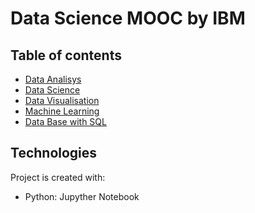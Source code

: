 # Data Science MOOC by IBM

## Table of contents
* [Data Analisys](https://github.com/cheshirepezz/IBM_DataSci/tree/master/ibm-datanalysis)
* [Data Science](https://github.com/cheshirepezz/IBM_DataSci/tree/master/ibm-datasci)
* [Data Visualisation](https://github.com/cheshirepezz/IBM_DataSci/tree/master/ibm-dataviz)
* [Machine Learning](https://github.com/cheshirepezz/IBM_DataSci/tree/master/ibm-ml)
* [Data Base with SQL](https://github.com/cheshirepezz/IBM_DataSci/tree/master/ibm-sql)

## Technologies
Project is created with:
* Python: Jupyther Notebook
	
